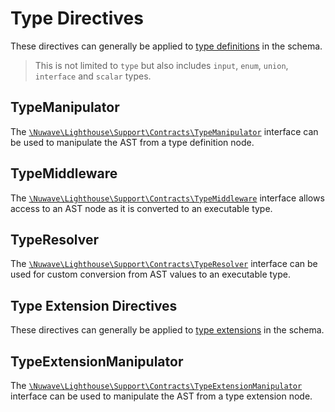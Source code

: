 # Type Directives

These directives can generally be applied to [type definitions](../the-basics/types.md) in the schema.

> This is not limited to `type` but also includes `input`, `enum`, `union`, `interface` and `scalar` types.

## TypeManipulator

The [`\Nuwave\Lighthouse\Support\Contracts\TypeManipulator`](https://github.com/nuwave/lighthouse/tree/master/src/Support/Contracts/TypeManipulator.php)
interface can be used to manipulate the AST from a type definition node.

## TypeMiddleware

The [`\Nuwave\Lighthouse\Support\Contracts\TypeMiddleware`](https://github.com/nuwave/lighthouse/tree/master/src/Support/Contracts/TypeMiddleware.php)
interface allows access to an AST node as it is converted to an executable type.

## TypeResolver

The [`\Nuwave\Lighthouse\Support\Contracts\TypeResolver`](https://github.com/nuwave/lighthouse/tree/master/src/Support/Contracts/TypeResolver.php)
interface can be used for custom conversion from AST values to an executable type.

## Type Extension Directives

These directives can generally be applied to [type extensions](https://graphql.github.io/graphql-spec/June2018/#sec-Type-Extensions) in the schema.

## TypeExtensionManipulator

The [`\Nuwave\Lighthouse\Support\Contracts\TypeExtensionManipulator`](https://github.com/nuwave/lighthouse/tree/master/src/Support/Contracts/TypeExtensionManipulator.php)
interface can be used to manipulate the AST from a type extension node.
